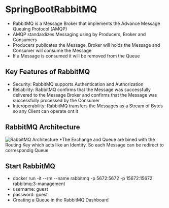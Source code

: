 # SpringBootRabbitMQ

* RabbitMQ is a Message Broker that implements the Advance Message Queuing Protocol (AMQP)
* AMQP standardizes Messaging using by Producers, Broker and Consumers
* Producers publicates the Message, Broker will holds the Message and Consumer will consume the Message
* If a Message is consumed it will be removed from the Queue

## Key Features of RabbitMQ

* Security: RabbitMQ supports Authentication and Authorization
* Reliability: RabbitMQ confirms that the Message was successfully delivered to the Message Broker and confirms that the Message was successfully processed by the Consumer
* Interoperability: RabbitMQ transfers the Messages as a Stream of Bytes so any Client can operate ont it

## RabbitMQ Architecture

![RabbitMQ Architecture](https://user-images.githubusercontent.com/29623199/118953881-833f6880-b95d-11eb-9496-944021242fea.JPG)
*The Exchange and Queue are bined with the Routing Key which acts like an Identity. So each Message can be redirect to correspondig Queue


## Start RabbitMQ

* docker run -it --rm --name rabbitmq -p 5672:5672 -p 15672:15672 rabbitmq:3-management
* username: guest
* password: guest
* Creating a Queue in the RabbitMQ Dashboard